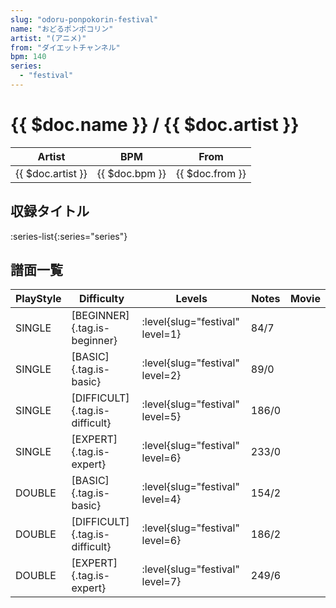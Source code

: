 ```yaml
---
slug: "odoru-ponpokorin-festival"
name: "おどるポンポコリン"
artist: "(アニメ)"
from: "ダイエットチャンネル"
bpm: 140
series:
  - "festival"
---
```


# {{ $doc.name }} / {{ $doc.artist }}

|Artist|BPM|From|
|------|---|----|
|{{ $doc.artist }}|{{ $doc.bpm }}|{{ $doc.from }}|

## 収録タイトル

:series-list{:series="series"}

## 譜面一覧

|PlayStyle|Difficulty|Levels|Notes|Movie|
|---------|----------|------|-----|-----|
|SINGLE|[BEGINNER]{.tag.is-beginner}|:level{slug="festival" level=1}|84/7||
|SINGLE|[BASIC]{.tag.is-basic}|:level{slug="festival" level=2}|89/0||
|SINGLE|[DIFFICULT]{.tag.is-difficult}|:level{slug="festival" level=5}|186/0||
|SINGLE|[EXPERT]{.tag.is-expert}|:level{slug="festival" level=6}|233/0||
|DOUBLE|[BASIC]{.tag.is-basic}|:level{slug="festival" level=4}|154/2||
|DOUBLE|[DIFFICULT]{.tag.is-difficult}|:level{slug="festival" level=6}|186/2||
|DOUBLE|[EXPERT]{.tag.is-expert}|:level{slug="festival" level=7}|249/6||
